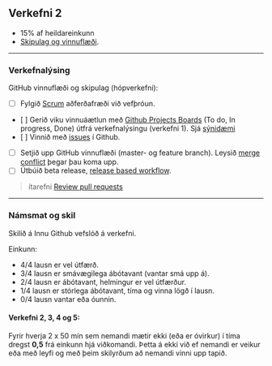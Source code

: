 ## Verkefni 2 

- 15% af heildareinkunn
- [Skipulag og vinnuflæði](https://github.com/GunnarThorunnarson/VEFTHROUN/wiki/Skipulag-og-vinnufl%C3%A6%C3%B0i).

---

### Verkefnalýsing

GitHub vinnuflæði og skipulag (hópverkefni): 
- [ ] Fylgið [Scrum](https://www.scrum.org/resources/what-is-scrum) aðferðafræði við vefþróun.
- [ ] Gerið viku vinnuáætlun með [Github Projects Boards](https://docs.github.com/en/issues/organizing-your-work-with-project-boards/managing-project-boards/about-project-boards) (To do, In progress, Done) útfrá verkefnalýsingu (verkefni 1). Sjá [sýnidæmi](https://github.com/GunnarThorunnarson/VEFTHROUN/blob/master/myndir/Projects.png)
- [ ] Vinnið með [issues](https://docs.github.com/en/issues/tracking-your-work-with-issues/about-issues#filtering) í Github.
- [ ] Setjið upp GitHub vinnuflæði (master- og feature branch). Leysið [merge conflict](https://github.com/skills/resolve-merge-conflicts) þegar þau koma upp. 
- [ ] Útbúið beta release, [release based workflow](https://github.com/skills/release-based-workflow).

> ítarefni [Review pull requests](https://github.com/skills/review-pull-requests)

<!-- 
Veljið vinnuflæði við hæfi:
- Feature Branch Workflow
- GitHub workflow). 
-->

---

### Námsmat og skil

Skilið á Innu Github vefslóð á verkefni.

Einkunn: 
- 4/4 lausn er vel útfærð.
- 3/4 lausn er smávægilega ábótavant (vantar smá upp á).
- 2/4 lausn er ábótavant, helmingur er vel útfærður.
- 1/4 lausn er stórlega ábótavant, tíma og vinna lögð í lausn.
- 0/4 lausn vantar eða óunnin.
  
#### Verkefni 2, 3, 4 og 5:
Fyrir hverja 2 x 50 mín sem nemandi mætir ekki (eða er óvirkur) í tíma dregst **0,5** frá einkunn hjá viðkomandi. Þetta á ekki við ef nemandi er veikur eða með leyfi og með þeim skilyrðum að nemandi vinni upp tapið.
